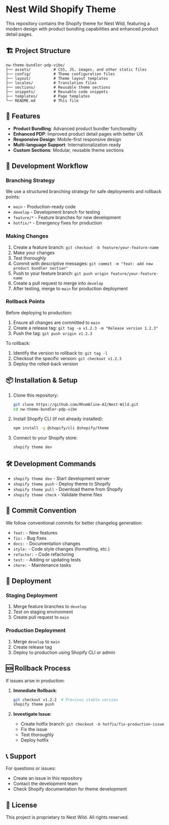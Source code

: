 # Nest Wild Shopify Theme

This repository contains the Shopify theme for Nest Wild, featuring a modern design with product bundling capabilities and enhanced product detail pages.

## 🏗️ Project Structure

```
nw-theme-bundler-pdp-vibe/
├── assets/          # CSS, JS, images, and other static files
├── config/          # Theme configuration files
├── layout/          # Theme layout templates
├── locales/         # Translation files
├── sections/        # Reusable theme sections
├── snippets/        # Reusable code snippets
├── templates/       # Page templates
└── README.md        # This file
```

## 🚀 Features

- **Product Bundling**: Advanced product bundler functionality
- **Enhanced PDP**: Improved product detail pages with better UX
- **Responsive Design**: Mobile-first responsive design
- **Multi-language Support**: Internationalization ready
- **Custom Sections**: Modular, reusable theme sections

## 🔧 Development Workflow

### Branching Strategy

We use a structured branching strategy for safe deployments and rollback points:

- `main` - Production-ready code
- `develop` - Development branch for testing
- `feature/*` - Feature branches for new development
- `hotfix/*` - Emergency fixes for production

### Making Changes

1. Create a feature branch: `git checkout -b feature/your-feature-name`
2. Make your changes
3. Test thoroughly
4. Commit with descriptive messages: `git commit -m "feat: add new product bundler section"`
5. Push to your feature branch: `git push origin feature/your-feature-name`
6. Create a pull request to merge into `develop`
7. After testing, merge to `main` for production deployment

### Rollback Points

Before deploying to production:
1. Ensure all changes are committed to `main`
2. Create a release tag: `git tag -a v1.2.3 -m "Release version 1.2.3"`
3. Push the tag: `git push origin v1.2.3`

To rollback:
1. Identify the version to rollback to: `git tag -l`
2. Checkout the specific version: `git checkout v1.2.3`
3. Deploy the rolled-back version

## 📦 Installation & Setup

1. Clone this repository:
   ```bash
   git clone https://github.com/Rhumbline-AI/Nest-Wild.git
   cd nw-theme-bundler-pdp-vibe
   ```

2. Install Shopify CLI (if not already installed):
   ```bash
   npm install -g @shopify/cli @shopify/theme
   ```

3. Connect to your Shopify store:
   ```bash
   shopify theme dev
   ```

## 🛠️ Development Commands

- `shopify theme dev` - Start development server
- `shopify theme push` - Deploy theme to Shopify
- `shopify theme pull` - Download theme from Shopify
- `shopify theme check` - Validate theme files

## 📝 Commit Convention

We follow conventional commits for better changelog generation:

- `feat:` - New features
- `fix:` - Bug fixes
- `docs:` - Documentation changes
- `style:` - Code style changes (formatting, etc.)
- `refactor:` - Code refactoring
- `test:` - Adding or updating tests
- `chore:` - Maintenance tasks

## 🔄 Deployment

### Staging Deployment
1. Merge feature branches to `develop`
2. Test on staging environment
3. Create pull request to `main`

### Production Deployment
1. Merge `develop` to `main`
2. Create release tag
3. Deploy to production using Shopify CLI or admin

## 🆘 Rollback Process

If issues arise in production:

1. **Immediate Rollback**:
   ```bash
   git checkout v1.2.2  # Previous stable version
   shopify theme push
   ```

2. **Investigate Issue**:
   - Create hotfix branch: `git checkout -b hotfix/fix-production-issue`
   - Fix the issue
   - Test thoroughly
   - Deploy hotfix

## 📞 Support

For questions or issues:
- Create an issue in this repository
- Contact the development team
- Check Shopify documentation for theme development

## 📄 License

This project is proprietary to Nest Wild. All rights reserved.
